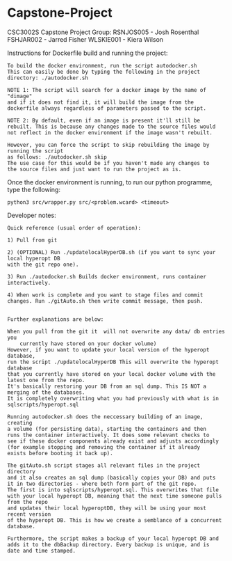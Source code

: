 # Capstone-Project

CSC3002S Capstone Project
Group:
	RSNJOS005 - Josh Rosenthal
	FSHJAR002 - Jarred Fisher
	WLSKIE001 - Kiera Wilson

Instructions for Dockerfile build and running the project:

	To build the docker environment, run the script autodocker.sh
	This can easily be done by typing the following in the project
	directory: ./autodocker.sh

	NOTE 1: The script will search for a docker image by the name of "dimage"
	and if it does not find it, it will build the image from the
	dockerfile always regardless of parameters passed to the script.

	NOTE 2: By default, even if an image is present it'll still be
	rebuilt. This is because any changes made to the source files would
	not reflect in the docker environment if the image wasn't rebuilt.

	However, you can force the script to skip rebuilding the image by running the script
	as follows: ./autodocker.sh skip
	The use case for this would be if you haven't made any changes to
	the source files and just want to run the project as is.

Once the docker environment is running, to run our python programme, type the following:
	
	python3 src/wrapper.py src/<problem.wcard> <timeout>

Developer notes:

	Quick reference (usual order of operation): 
	
	1) Pull from git

	2) (OPTIONAL) Run ./updatelocalHyperDB.sh (if you want to sync your local hyperopt DB
	with the git repo one).
	
	3) Run ./autodocker.sh Builds docker environment, runs container
	interactively.

	4) When work is complete and you want to stage files and commit
	changes. Run ./gitAuto.sh then write commit message, then push.
	

	Further explanations are below:

	When you pull from the git it  will not overwrite any data/ db entries you
        currently have stored on your docker volume)
	However, if you want to update your local version of the hyperopt database,
	run the script ./updatelocalHyperDB This will overwrite the hyperopt database
	that you currently have stored on your local docker volume with the latest one from the repo.
	It's basically restoring your DB from an sql dump. This IS NOT a merging of the databases.
	It is completely overwriting what you had previously with what is in sqlscripts/hyperopt.sql
	
	Running autodocker.sh does the neccessary building of an image, creating
	a volume (for persisting data), starting the containers and then
	runs the container interactively. It does some relevant checks to
	see if these docker components already exist and adjusts accordingly
	(for example stopping and removing the container if it already
	exists before booting it back up).   

	The gitAuto.sh script stages all relevant files in the project directory
	and it also creates an sql dump (basically copies your DB) and puts
	it in two directories - where both form part of the git repo. 
	The first is into sqlscripts/hyperopt.sql. This overwrites that file
	with your local hyperopt DB, meaning that the next time someone pulls from the repo
	and updates their local hyperoptDB, they will be using your most recent version
	of the hyperopt DB. This is how we create a semblance of a concurrent database.

	Furthermore, the script makes a backup of your local hyperopt DB and
	adds it to the dbBackup directory. Every backup is unique, and is
	date and time stamped.

  